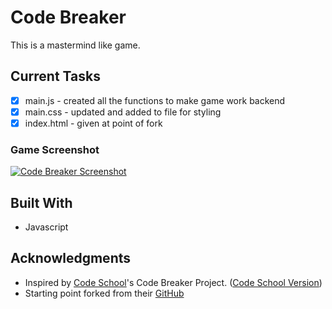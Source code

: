 # Code Breaker

This is a mastermind like game.

## Current Tasks

- [X] main.js - created all the functions to make game work backend
- [X] main.css - updated and added to file for styling
- [x] index.html - given at point of fork

### Game Screenshot
[![Code Breaker Screenshot](screenshot.jpg)](screenshot.jpg)



## Built With

* Javascript


## Acknowledgments

* Inspired by [Code School](https://www.codeschool.com/)'s Code Breaker Project. ([Code School Version](https://codeschool-projects.github.io/CodeBreakerProject/))
* Starting point forked from their [GitHub](https://github.com/codeschool-projects/CodeBreakerProject)
